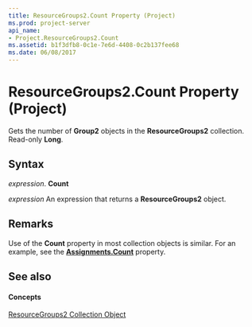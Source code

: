 ```yaml
---
title: ResourceGroups2.Count Property (Project)
ms.prod: project-server
api_name:
- Project.ResourceGroups2.Count
ms.assetid: b1f3dfb8-0c1e-7e6d-4408-0c2b137fee68
ms.date: 06/08/2017
---
```



# ResourceGroups2.Count Property (Project)

Gets the number of  **Group2** objects in the **ResourceGroups2** collection. Read-only **Long**.


## Syntax

 _expression_. **Count**

 _expression_ An expression that returns a **ResourceGroups2** object.


## Remarks

Use of the  **Count** property in most collection objects is similar. For an example, see the **[Assignments.Count](Project.Assignments.Count.md)** property.


## See also


#### Concepts


[ResourceGroups2 Collection Object](Project.resourcegroups2(object).md)

